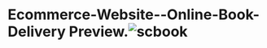 # Ecommerce-Website--Online-Book-Delivery Preview.![scbook](https://user-images.githubusercontent.com/90643095/178440027-97d30425-8ee9-46f0-bd44-b7da32511127.PNG)
